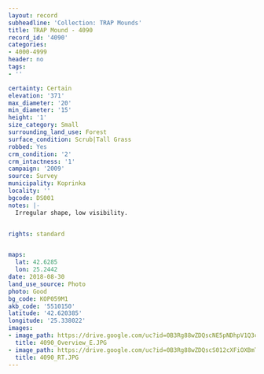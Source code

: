 ```yaml
---
layout: record
subheadline: 'Collection: TRAP Mounds'
title: TRAP Mound - 4090
record_id: '4090'
categories:
- 4000-4999
header: no
tags:
- ''

certainty: Certain
elevation: '371'
max_diameter: '20'
min_diameter: '15'
height: '1'
size_category: Small
surrounding_land_use: Forest
surface_condition: Scrub|Tall Grass
robbed: Yes
crm_condition: '2'
crm_intactness: '1'
campaign: '2009'
source: Survey
municipality: Koprinka
locality: ''
bgcode: DS001
notes: |-
  Irregular shape, low visibility.


rights: standard


maps:
  lat: 42.6285
  lon: 25.2442
date: 2018-08-30
land_use_source: Photo
photo: Good
bg_code: KOP059M1
akb_code: '5510150'
latitude: '42.620385'
longitude: '25.338022'
images:
- image_path: https://drive.google.com/uc?id=0B3Rg88wZDQscNE5pNDhpV1Q3cUU
  title: 4090_Overview_E.JPG
- image_path: https://drive.google.com/uc?id=0B3Rg88wZDQscS012cXFiOXBmTFU
  title: 4090_RT.JPG
---
```

